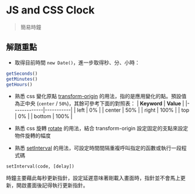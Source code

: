 # JS and CSS Clock

> 簡易時鐘

## 解題重點
- 取得目前時間 `new Date()`，進一步取得秒、分、小時：
```js
getSeconds()
getMinutes()
getHours()
```

- 熟悉 css 變化原點 [transform-origin](https://developer.mozilla.org/zh-TW/docs/Web/CSS/transform-origin) 的用法，指的是應用變化的點。預設值為正中央 (`center` / `50%`)，其餘可參考下面的對照表：
| **Keyword** | **Value** |
|-------------|-----------|
| left        | 0%        |
| center      | 50%       |
| right       | 100%      |
| top         | 0%        |
| bottom      | 100%      |

- 熟悉 css 旋轉 [rotate](https://developer.mozilla.org/en-US/docs/Web/CSS/transform-function/rotate) 的用法，結合 transform-origin 設定固定的支點來設定物件旋轉的幅度

- 熟悉 [setInterval](https://developer.mozilla.org/zh-TW/docs/Web/API/setInterval) 的用法，可設定時間間隔重複呼叫指定的函數或執行一段程式碼
```
setInterval(code, [delay])
```
時鐘主要藉此每秒更新指針，設定延遲意味著剛載入畫面時，指針並不會馬上更新，開啟畫面後記得執行更新指針。
